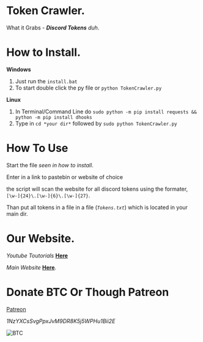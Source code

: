 # Token Crawler.

What it Grabs - ***Discord Tokens*** *duh*.


# How to Install.

**Windows**

1) Just run the `install.bat`
2) To start double click the py file or `python TokenCrawler.py`

**Linux**

1) In Terminal/Command Line do `sudo python -m pip install requests && python -m pip install dhooks`
2) Type in `cd *your dir*` followed by `sudo python TokenCrawler.py`

# How To Use
Start the file *seen in how to install*.

Enter in a link to pastebin or website of choice

the script will scan the website for all discord tokens using the formater, ```[\w-]{24}\.[\w-]{6}\.[\w-]{27}```.

Than put all tokens in a file in a file (*`Tokens.txt`*) which is located in your main dir. 

# Our Website.

*Youtube Toutorials* [__Here__](https://www.youtube.com/c/LucifersAngel666)

*Main Website* [__Here__](http://project-jade.unaux.com/index.html).

# Donate BTC Or Though Patreon

[Patreon](https://www.patreon.com/lucifersangel)


*1NzYXCsSvgPpxJvM9DR8K5j5WPHu1Bii2E*

![BTC](https://i.ibb.co/NpknkWc/Ql-RDIFdhb-Gxld-A.png)

